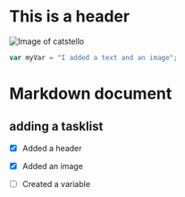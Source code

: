 # This is a header
![Image of catstello](https://octodex.github.com/images/catstello.png)
``` javascript
var myVar = "I added a text and an image";
```
# Markdown document
## adding a tasklist
- [X] Added a header
- [X] Added an image
- [ ] Created a variable

